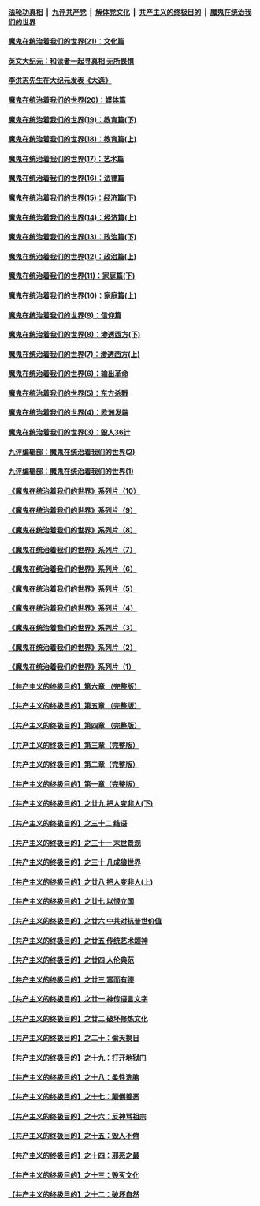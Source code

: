 

####  [法轮功真相](../../../../basic/blob/master/README.md?t=01291731) &nbsp;|&nbsp; [九评共产党](../../../../9ping.md/blob/master/README.md?t=01291731) &nbsp;|&nbsp; [解体党文化](../../../../jtdwh.md/blob/master/README.md?t=01291731)  &nbsp;|&nbsp; [共产主义的终极目的](../../../../gczydzjmd.md/blob/master/README.md?t=01291731) &nbsp;|&nbsp; [魔鬼在统治我们的世界](../../../../mgztzwmdsj.md/blob/master/README.md?t=01291731) 

#### [魔鬼在统治着我们的世界(21)：文化篇](../pages/nsc422/n10597706.md?t=01291731) 

#### [英文大纪元：和读者一起寻真相 无所畏惧](../pages/nsc422/n12542027.md?t=01291731) 

#### [李洪志先生在大纪元发表《大选》](../pages/nsc422/n12534746.md?t=01291731) 

#### [魔鬼在统治着我们的世界(20)：媒体篇](../pages/nsc422/n10586579.md?t=01291731) 

#### [魔鬼在统治着我们的世界(19)：教育篇(下)](../pages/nsc422/n10564808.md?t=01291731) 

#### [魔鬼在统治着我们的世界(18)：教育篇(上)](../pages/nsc422/n10526970.md?t=01291731) 

#### [魔鬼在统治着我们的世界(17)：艺术篇](../pages/nsc422/n10499093.md?t=01291731) 

#### [魔鬼在统治着我们的世界(16)：法律篇](../pages/nsc422/n10485969.md?t=01291731) 

#### [魔鬼在统治着我们的世界(15)：经济篇(下)](../pages/nsc422/n10469975.md?t=01291731) 

#### [魔鬼在统治着我们的世界(14)：经济篇(上)](../pages/nsc422/n10457370.md?t=01291731) 

#### [魔鬼在统治着我们的世界(13)：政治篇(下)](../pages/nsc422/n10448270.md?t=01291731) 

#### [魔鬼在统治着我们的世界(12)：政治篇(上)](../pages/nsc422/n10444576.md?t=01291731) 

#### [魔鬼在统治着我们的世界(11)：家庭篇(下)](../pages/nsc422/n10440961.md?t=01291731) 

#### [魔鬼在统治着我们的世界(10)：家庭篇(上)](../pages/nsc422/n10435448.md?t=01291731) 

#### [魔鬼在统治着我们的世界(9)：信仰篇](../pages/nsc422/n10432159.md?t=01291731) 

#### [魔鬼在统治着我们的世界(8)：渗透西方(下)](../pages/nsc422/n10429603.md?t=01291731) 

#### [魔鬼在统治着我们的世界(7)：渗透西方(上)](../pages/nsc422/n10426013.md?t=01291731) 

#### [魔鬼在统治着我们的世界(6)：输出革命](../pages/nsc422/n10421536.md?t=01291731) 

#### [魔鬼在统治着我们的世界(5)：东方杀戮](../pages/nsc422/n10417707.md?t=01291731) 

#### [魔鬼在统治着我们的世界(4)：欧洲发端](../pages/nsc422/n10414890.md?t=01291731) 

#### [魔鬼在统治着我们的世界(3)：毁人36计](../pages/nsc422/n10411583.md?t=01291731) 

#### [九评编辑部：魔鬼在统治着我们的世界(2)](../pages/nsc422/n10410036.md?t=01291731) 

#### [九评编辑部：魔鬼在统治着我们的世界(1)](../pages/nsc422/n10406825.md?t=01291731) 

#### [《魔鬼在统治着我们的世界》系列片（10）](../pages/nsc422/n12292670.md?t=01291731) 

#### [《魔鬼在统治着我们的世界》系列片（9）](../pages/nsc422/n12290859.md?t=01291731) 

#### [《魔鬼在统治着我们的世界》系列片（8）](../pages/nsc422/n12287445.md?t=01291731) 

#### [《魔鬼在统治着我们的世界》系列片（7）](../pages/nsc422/n12283425.md?t=01291731) 

#### [《魔鬼在统治着我们的世界》系列片（6）](../pages/nsc422/n12282314.md?t=01291731) 

#### [《魔鬼在统治着我们的世界》系列片（5）](../pages/nsc422/n12281419.md?t=01291731) 

#### [《魔鬼在统治着我们的世界》系列片（4）](../pages/nsc422/n12274024.md?t=01291731) 

#### [《魔鬼在统治着我们的世界》系列片（3）](../pages/nsc422/n12271322.md?t=01291731) 

#### [《魔鬼在统治着我们的世界》系列片（2）](../pages/nsc422/n12269049.md?t=01291731) 

#### [《魔鬼在统治着我们的世界》系列片（1）](../pages/nsc422/n12267575.md?t=01291731) 

#### [【共产主义的终极目的】第六章 （完整版）](../pages/nsc422/n11428913.md?t=01291731) 

#### [【共产主义的终极目的】第五章 （完整版）](../pages/nsc422/n11428912.md?t=01291731) 

#### [【共产主义的终极目的】第四章 （完整版）](../pages/nsc422/n11428907.md?t=01291731) 

#### [【共产主义的终极目的】第三章（完整版）](../pages/nsc422/n11428848.md?t=01291731) 

#### [【共产主义的终极目的】第二章（完整版）](../pages/nsc422/n11428831.md?t=01291731) 

#### [【共产主义的终极目的】第一章（完整版）](../pages/nsc422/n11417651.md?t=01291731) 

#### [【共产主义的终极目的】之廿九 把人变非人(下)](../pages/nsc422/n11344140.md?t=01291731) 

#### [【共产主义的终极目的】之三十二 结语](../pages/nsc422/n11360535.md?t=01291731) 

#### [【共产主义的终极目的】之三十一 末世景观](../pages/nsc422/n11351129.md?t=01291731) 

#### [【共产主义的终极目的】之三十 几成狼世界](../pages/nsc422/n11348280.md?t=01291731) 

#### [【共产主义的终极目的】之廿八 把人变非人(上)](../pages/nsc422/n11340492.md?t=01291731) 

#### [【共产主义的终极目的】之廿七 以恨立国](../pages/nsc422/n11336944.md?t=01291731) 

#### [【共产主义的终极目的】之廿六 中共对抗普世价值](../pages/nsc422/n11324785.md?t=01291731) 

#### [【共产主义的终极目的】之廿五 传统艺术颂神](../pages/nsc422/n11296396.md?t=01291731) 

#### [【共产主义的终极目的】之廿四 人伦典范](../pages/nsc422/n11296397.md?t=01291731) 

#### [【共产主义的终极目的】之廿三 富而有德](../pages/nsc422/n11283598.md?t=01291731) 

#### [【共产主义的终极目的】之廿一 神传语言文字](../pages/nsc422/n11263265.md?t=01291731) 

#### [【共产主义的终极目的】之廿二 破坏修炼文化](../pages/nsc422/n11245728.md?t=01291731) 

#### [【共产主义的终极目的】之二十：偷天换日](../pages/nsc422/n11238846.md?t=01291731) 

#### [【共产主义的终极目的】之十九：打开地狱门](../pages/nsc422/n11206376.md?t=01291731) 

#### [【共产主义的终极目的】之十八：柔性洗脑](../pages/nsc422/n11199994.md?t=01291731) 

#### [【共产主义的终极目的】之十七：颠倒善恶](../pages/nsc422/n11179782.md?t=01291731) 

#### [【共产主义的终极目的】之十六：反神骂祖宗](../pages/nsc422/n11166798.md?t=01291731) 

#### [【共产主义的终极目的】之十五：毁人不倦](../pages/nsc422/n11166792.md?t=01291731) 

#### [【共产主义的终极目的】之十四：邪恶之最](../pages/nsc422/n11150249.md?t=01291731) 

#### [【共产主义的终极目的】之十三：毁灭文化](../pages/nsc422/n11135227.md?t=01291731) 

#### [【共产主义的终极目的】之十二：破坏自然](../pages/nsc422/n11135214.md?t=01291731) 

